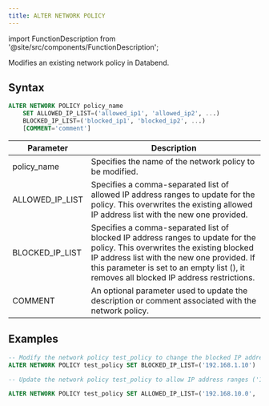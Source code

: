 ```yaml
---
title: ALTER NETWORK POLICY
---
```


import FunctionDescription from '@site/src/components/FunctionDescription';

<FunctionDescription description="Introduced: v1.2.26"/>

Modifies an existing network policy in Databend. 

## Syntax

```sql
ALTER NETWORK POLICY policy_name
    SET ALLOWED_IP_LIST=('allowed_ip1', 'allowed_ip2', ...)
    BLOCKED_IP_LIST=('blocked_ip1', 'blocked_ip2', ...)
    [COMMENT='comment']
```

| Parameter       	| Description                                                                                                                                                                                                                                                           	|
|-----------------	|-----------------------------------------------------------------------------------------------------------------------------------------------------------------------------------------------------------------------------------------------------------------------	|
| policy_name     	| Specifies the name of the network policy to be modified.                                                                                                                                                                                                              	|
| ALLOWED_IP_LIST 	| Specifies a comma-separated list of allowed IP address ranges to update for the policy. This overwrites the existing allowed IP address list with the new one provided.                                                                                               	|
| BLOCKED_IP_LIST 	| Specifies a comma-separated list of blocked IP address ranges to update for the policy. This overwrites the existing blocked IP address list with the new one provided. If this parameter is set to an empty list (), it removes all blocked IP address restrictions. 	|
| COMMENT         	| An optional parameter used to update the description or comment associated with the network policy.                                                                                                                                                                   	|

## Examples

```sql
-- Modify the network policy test_policy to change the blocked IP address list from ('192.168.1.99') to ('192.168.1.10'):
ALTER NETWORK POLICY test_policy SET BLOCKED_IP_LIST=('192.168.1.10')

-- Update the network policy test_policy to allow IP address ranges ('192.168.10.0', '192.168.20.0') and remove any blocked IP address restrictions. Also, change the comment to 'new comment':

ALTER NETWORK POLICY test_policy SET ALLOWED_IP_LIST=('192.168.10.0', '192.168.20.0') BLOCKED_IP_LIST=() COMMENT='new comment'
```
